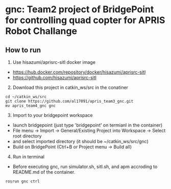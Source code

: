 # gnc: Team2 project of BridgePoint for controlling quad copter for APRIS Robot Challange

## How to run

1. Use hisazumi/aprisrc-sitl docker image

* https://hub.docker.com/repository/docker/hisazumi/aprisrc-sitl
* https://github.com/hisazumi/aprisrc-sitl

2. Download this project in catkin_ws/src in the conatiner
```
cd ~/catkin_ws/src
git clone https://github.com/al17091/apris_team3_gnc.git
mv apris_team4_gnc gnc
```

3. Import to your bridgepoint workspace

* launch bridgepoint (just type 'bridgepoint' on termianl in the container)
* File menu -> Import -> General/Existing Project into Workspace -> Select root directory
* and select imported directory (it should be ~/catkin_ws/src/gnc)
* Build on BridgePoint (Ctrl+B or Project menu -> Build all)

4. Run in terminal

* Before executing gnc, run simulator.sh, sitl.sh, and apm accroding to README.md of the container.
```
rosrun gnc ctrl
```
